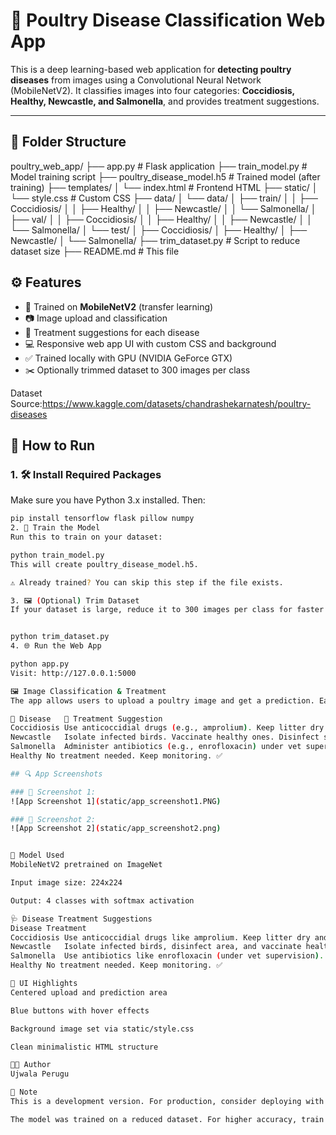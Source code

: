 # 🐔 Poultry Disease Classification Web App

This is a deep learning-based web application for **detecting poultry diseases** from images using a Convolutional Neural Network (MobileNetV2). It classifies images into four categories: **Coccidiosis, Healthy, Newcastle, and Salmonella**, and provides treatment suggestions.

---

## 📁 Folder Structure

poultry_web_app/
├── app.py # Flask application
├── train_model.py # Model training script
├── poultry_disease_model.h5 # Trained model (after training)
├── templates/
│ └── index.html # Frontend HTML
├── static/
│ └── style.css # Custom CSS
├── data/
│ └── data/
│ ├── train/
│ │ ├── Coccidiosis/
│ │ ├── Healthy/
│ │ ├── Newcastle/
│ │ └── Salmonella/
│ ├── val/
│ │ ├── Coccidiosis/
│ │ ├── Healthy/
│ │ ├── Newcastle/
│ │ └── Salmonella/
│ └── test/
│ ├── Coccidiosis/
│ ├── Healthy/
│ ├── Newcastle/
│ └── Salmonella/
├── trim_dataset.py # Script to reduce dataset size
├── README.md # This file


## ⚙️ Features

- 🧠 Trained on **MobileNetV2** (transfer learning)
- 📷 Image upload and classification
- 💊 Treatment suggestions for each disease
- 💻 Responsive web app UI with custom CSS and background
- ✅ Trained locally with GPU (NVIDIA GeForce GTX)
- ✂️ Optionally trimmed dataset to 300 images per class

Dataset Source:https://www.kaggle.com/datasets/chandrashekarnatesh/poultry-diseases

## 🚀 How to Run

### 1. 🛠️ Install Required Packages

Make sure you have Python 3.x installed. Then:

```bash
pip install tensorflow flask pillow numpy
2. 🧪 Train the Model
Run this to train on your dataset:

python train_model.py
This will create poultry_disease_model.h5.

⚠️ Already trained? You can skip this step if the file exists.

3. 🖼️ (Optional) Trim Dataset
If your dataset is large, reduce it to 300 images per class for faster training:


python trim_dataset.py
4. 🌐 Run the Web App

python app.py
Visit: http://127.0.0.1:5000

🖼️ Image Classification & Treatment
The app allows users to upload a poultry image and get a prediction. Each prediction is accompanied by treatment suggestions:

🐓 Disease	💊 Treatment Suggestion
Coccidiosis	Use anticoccidial drugs (e.g., amprolium). Keep litter dry and clean.
Newcastle	Isolate infected birds. Vaccinate healthy ones. Disinfect surroundings.
Salmonella	Administer antibiotics (e.g., enrofloxacin) under vet supervision.
Healthy	No treatment needed. Keep monitoring. ✅

## 🔍 App Screenshots

### 📸 Screenshot 1:
![App Screenshot 1](static/app_screenshot1.PNG)

### 📸 Screenshot 2:
![App Screenshot 2](static/app_screenshot2.png)


🧪 Model Used
MobileNetV2 pretrained on ImageNet

Input image size: 224x224

Output: 4 classes with softmax activation

🩺 Disease Treatment Suggestions
Disease	Treatment
Coccidiosis	Use anticoccidial drugs like amprolium. Keep litter dry and sanitized.
Newcastle	Isolate infected birds, disinfect area, and vaccinate healthy birds.
Salmonella	Use antibiotics like enrofloxacin (under vet supervision). Ensure clean feed and water.
Healthy	No treatment needed. Keep monitoring. ✅

🎨 UI Highlights
Centered upload and prediction area

Blue buttons with hover effects

Background image set via static/style.css

Clean minimalistic HTML structure

👩‍💻 Author
Ujwala Perugu

📌 Note
This is a development version. For production, consider deploying with gunicorn or Docker.

The model was trained on a reduced dataset. For higher accuracy, train on the full dataset.

